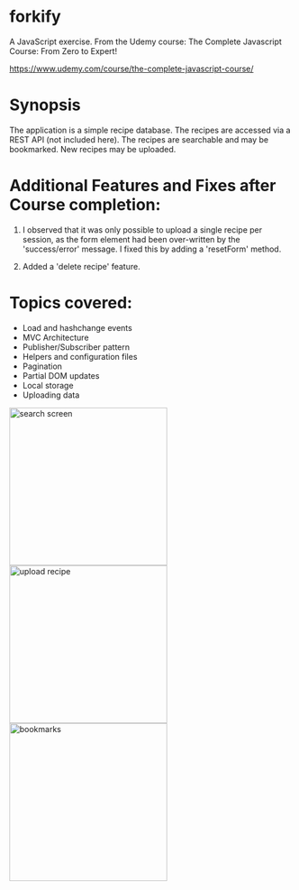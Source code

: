 # forkify
A JavaScript exercise.
From the Udemy course: The Complete Javascript Course: From Zero to Expert!

https://www.udemy.com/course/the-complete-javascript-course/

# Synopsis
The application is a simple recipe database. 
The recipes are accessed via a REST API (not included here).
The recipes are searchable and may be bookmarked.
New recipes may be uploaded.

# Additional Features and Fixes after Course completion:
1. I observed that it was only possible to upload a single recipe per session, as the form element had been over-written by the 'success/error' message.
I fixed this by adding a 'resetForm' method.

2. Added a 'delete recipe' feature.


# Topics covered:

- Load and hashchange events
- MVC Architecture
- Publisher/Subscriber pattern
- Helpers and configuration files
- Pagination
- Partial DOM updates
- Local storage
- Uploading data

<div>
<img src="https://github.com/Barry-Fraser-Anderson/forkify/assets/112425916/cd6c7120-74a2-47dc-aef3-cdb78271b118" alt="search screen" title="Main search screen" width="280">  
<img src="https://github.com/Barry-Fraser-Anderson/forkify/assets/112425916/1e744e8e-a20c-4fb2-9139-cfc0bc3fa3a9" alt="upload recipe" title="Image upload form" width="280"> 
<img src="https://github.com/Barry-Fraser-Anderson/forkify/assets/112425916/4affce24-f13d-460f-b339-7fe11c5be7a9" alt="bookmarks" title="Bookmarks menu" width="280">  
</div>
